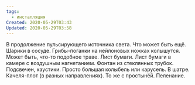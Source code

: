 ```yaml
---
tags:
  - инсталляция
Created: 2020-05-29T03:43
Updated: 2020-05-29T03:58
---
```

В продолжение пульсирующего источника света. Что может быть ещё.
Шарики в сосуде. Грибы-поганки на нейлоновых ножках колышутся. Может быть, что-то подобное траве.
Лист бумаги. Лист бумаги в камере с воздушным нагнетанием.
Фонтан из стеклянных трубок. Подсвечен, каустики.
Просто большая колыбель или карусель. В шатре.
Качеля-плот (в разных направлениях). То же с простынёй.
Пеленание.